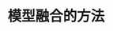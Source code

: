 ---
layout: wiki
title: 模型融合的方法
categories: AIA
description: 模型融合的方法
keywords: AI,Bagging,Boosting
---